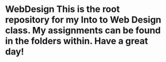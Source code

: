 # WebDesign This is the root repository for my Into to Web Design class. My assignments can be found in the folders within. Have a great day!
